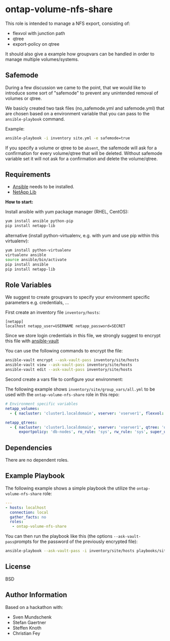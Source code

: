 ontap-volume-nfs-share
======================

This role is intended to manage a NFS export, consisting of:

- flexvol with junction path
- qtree
- export-policy on qtree

It should also give a example how groupvars can be handled in order to manage multiple volumes/systems.


Safemode
--------

During a few discussion we came to the point, that we would like to introduce some sort of "safemode" to prevent any unintended removal of volumes or qtree.

We basicly created two task files (no_safemode.yml and safemode.yml) that are chosen based on a environment variable that you can pass to the `ansible-playbook` command.

Example:

```bash
ansible-playbook -i inventory site.yml -e safemode=true
```

If you specify a volume or qtree to be `absent`, the safemode will ask for a confirmation for every volume/qtree that will be deleted. Without safemode variable set it will not ask for a confirmation and delete the volume/qtree.


Requirements
------------

- [Ansible](https://docs.ansible.com/ansible/latest/installation_guide/intro_installation.html) needs to be installed.
- [NetApp Lib](https://pypi.org/project/netapp-lib/)

**How to start:**

Install ansible with yum package manager (RHEL, CentOS):

```bash
yum install ansible python-pip
pip install netapp-lib
```
alternative (install python-virtualenv, e.g. with yum and use pip within this virtualenv):

```bash
yum install python-virtualenv
virtualenv ansible
source ansible/bin/activate
pip install ansible
pip install netapp-lib
```

Role Variables
--------------

We suggest to create groupvars to specify your environment specific parameters e.g. credentials, ...

First create an inventory file `inventory/hosts`:
```
[netapp]
localhost netapp_user=USERNAME netapp_password=SECRET
```

Since we store login credentials in this file, we strongly suggest to encrypt this file with [ansible-vault](https://docs.ansible.com/ansible/latest/cli/ansible-vault.html)

You can use the following commands to encrypt the file:

```bash
ansible-vault encrypt --ask-vault-pass inventory/site/hosts
ansible-vault view --ask-vault-pass inventory/site/hosts
ansible-vault edit --ask-vault-pass inventory/site/hosts
```

Second create a vars file to configure your environment:

The following example shows `inventory/site/group_vars/all.yml` to be used with the `ontap-volume-nfs-share` role in this repo:

```yaml
# Environment specific variables
netapp_volumes:
  - { nacluster: 'cluster1.localdomain', vserver: 'vserver1', flexvol: 'flexvol1', space_guarantee: 'none', percent_snapshot_space: '5', aggregate: 'aggr1', size: '10', unit: 'gb', exportpolicy: 'default'  }

netapp_qtrees:
  - { nacluster: 'cluster1.localdomain', vserver: 'vserver1', qtree: 'qtree1', flexvol: 'flexvol1',
      exportpolicy: 'db-nodes', ro_rule: 'sys', rw_rule: 'sys', super_user_security: 'sys', client_match: '0.0.0.0/0' }

```

Dependencies
------------

There are no dependent roles.

Example Playbook
----------------

The following example shows a simple playbook the utilize the `ontap-volume-nfs-share` role:

```yaml
---
- hosts: localhost
  connection: local
  gather_facts: no
  roles:
   - ontap-volume-nfs-share
```

You can then run the playbook like this (the options `--ask-vault-pass`prompts for the password of the previously encrypted file):
```bash
ansible-playbook --ask-vault-pass -i inventory/site/hosts playbooks/site.yml
```

License
-------

BSD

Author Information
------------------

Based on a hackathon with:

- Sven Mundschenk
- Stefan Gaertner
- Steffen Knoth
- Christian Fey
